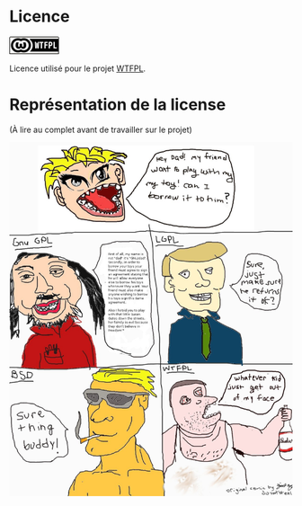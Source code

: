 
Licence
=======

![Logo de la licence](wtfpl-badge.png)

Licence utilisé pour le projet [WTFPL](wtfpl.net).

# Représentation de la license

(À lire au complet avant de travailler sur le projet)

![ok](wtfpl-strip.jpg)
